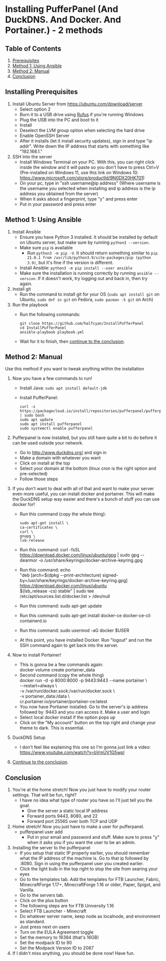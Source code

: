 # Installing PufferPanel (And DuckDNS. And Docker. And Portainer.) - 2 methods

## Table of Contents

1. [Prerequisites](#installing-prerequisites)
2. [Method 1: Using Ansible](#method-1-using-ansible)
3. [Method 2: Manual](#method-2-manual)
4. [Conclusion](#conclusion)

## Installing Prerequisites

1. Install Ubuntu Server from <https://ubuntu.com/download/server>
    - Select option 2
    - Burn it to a USB drive using [Rufus](https://rufus.ie/) if you're running Windows
    - Plug the USB into the PC and boot to it
    - Install
    - Deselect the LVM group option when selecting the hard drive
    - Enable OpenSSH Server
    - After it installs (let it install security updates), sign in and type "ip addr". Write down the IP address that starts with something like "192.168.1."
2. SSH Into the server
    - Install Windows Terminal on your PC. With this, you can right click inside the window and it will paste so you don't have to press Ctrl+V (Pre-installed on Windows 11, use this link on Windows 10: <https://www.microsoft.com/store/productId/9N0DX20HK701>)
    - On your pc, type in "ssh username@ip address" (Where username is the username you selected when installing and ip address is the ip address you obtained from the server)
    - When it asks about a fingerprint, type "y" and press enter
    - Put in your password and press enter

## Method 1: Using Ansible

1. Install Ansible
    - Ensure you have Python 3 installed. It should be installed by default on Ubuntu server, but make sure by running `python3 --version`.
    - Make sure `pip` is available
        - Run `python3 -m pip -V`. It should return something similar to `pip 21.0.1 from /usr/lib/python3.9/site-packages/pip (python 3.9)`, but it's fine if the version is different.
    - Install Ansible:
        `python3 -m pip install --user ansible`
    - Make sure the installation is running correctly by running `ansible --version`. If it doesn't work, try logging out and back in, then try again.
2. Install git
    - Run the command to install git for your OS (`sudo apt install git` on Ubuntu, `sudo dnf in git` on Fedora, `sudo pacman -S git` on Arch)
3. Run the playbook
    - Run the following commands:

        ```shell
        git clone https://github.com/halfcyan/InstallPufferPanel
        cd InstallPufferPanel
        ansible-playbook playbook.yml
        ```

    - Wait for it to finish, then [continue to the conclusion](#conclusion).

## Method 2: Manual

Use this method if you want to tweak anything within the installation

1. Now you have a few commands to run!
    - Install Java: `sudo apt install default-jdk`
    - Install PufferPanel:

        ```shell
        curl -s https://packagecloud.io/install/repositories/pufferpanel/pufferpanel/script.deb.sh | sudo bash
        sudo apt update
        sudo apt install pufferpanel
        sudo systemctl enable pufferpanel
        ```

2. Pufferpanel is now installed, but you still have quite a bit to do before it can be used outside your network.
    - Go to <http://www.duckdns.org/> and sign in
    - Make a domain with whatever you want
    - Click on install at the top
    - Select your domain at the bottom (linux cron is the right option and pre-selected)
    - Follow those steps
3. If you don't want to deal with all of that and want to make your server even more useful, you can install docker and portainer. This will make the DuckDNS setup way easier and there's a bunch of stuff you can use docker for!
    - Run this command (copy the whole thing):

        ```text
        sudo apt-get install \
        ca-certificates \
        curl \
        gnupg \
        lsb-release
        ```

    - Run this command:
    curl -fsSL <https://download.docker.com/linux/ubuntu/gpg> | sudo gpg --dearmor -o /usr/share/keyrings/docker-archive-keyring.gpg
    - Run this command:
    echo \
    "deb [arch=$(dpkg --print-architecture) signed-by=/usr/share/keyrings/docker-archive-keyring.gpg] <https://download.docker.com/linux/ubuntu> \
    $(lsb_release -cs) stable" | sudo tee /etc/apt/sources.list.d/docker.list > /dev/null
    - Run this command:
    sudo apt-get update
    - Run this command:
    sudo apt-get install docker-ce docker-ce-cli containerd.io
    - Run this command:
    sudo usermod -aG docker $USER
    - At this point, you have installed Docker. Run "logout" and run the SSH command again to get back into the server.
4. Now to install Portainer!
    - This is gonna be a few commands again: \
    docker volume create portainer_data
    - Second command (copy the whole thing) \
    docker run -d -p 8000:8000 -p 9443:9443 --name portainer \ \
        --restart=always \ \
        -v /var/run/docker.sock:/var/run/docker.sock \ \
        -v portainer_data:/data \ \
        cr.portainer.io/portainer/portainer-ce:latest
    - You now have Portianer installed. Go to the server's ip address followed by :9443 and you can access it. Make a user and login
    - Select local docker install if the option pops up
    - Click on the "My account" button on the top right and change your theme to dark. This is essential.
5. DuckDNS Setup
    - I don't feel like explaining this one so I'm gonna just link a video: <https://www.youtube.com/watch?v=bVmUV1G5wpI>
6. [Continue to the conclusion](#conclusion).

## Conclusion

1. You're at the home stretch! Now you just have to modify your router settings. That will be fun, right?
    - I have no idea what type of router you have so I'll just tell you the goal.
        - Give the server a static local IP address
        - Forward ports 9443, 8080, and 22
        - Forward port 25565 over both TCP and UDP
2. Home stretch! Now you just have to make a user for pufferpanel.
    - pufferpanel user add
        - Put in your email and password and stuff. Make sure to press "y" when it asks you if you want the user to be an admin.
3. Installing the server to the pufferpanel
    - If you setup that static IP properly earlier, you should remember what the IP address of the machine is. Go to that ip followed by :8080. Sign in using the pufferpanel user you created earlier.
    - Click the light bulb in the top right to stop the site from searing your eyes
    - Go to the templates tab. Add the templates for FTB Launcher, Fabric, MinecraftForge 1.17+, MinecraftForge 1.16 or older, Paper, Spigot, and Vanilla.
    - Go to the servers tab.
    - Click on the plus button
    - The following steps are for FTB University 1.16
    - Select FTB Launcher - Minecraft
    - Do whatever server name, keep node as localnode, and environment as standard.
    - Just press next on users
    - Turn on the EULA Agreement toggle
    - Set the memory to 16384 (that's 16GB)
    - Set the modpack ID to 90
    - Set the Modpack Version ID to 2087
4. If I didn't miss anything, you should be done now! Have fun.
